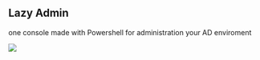 ## Lazy Admin
one console made with Powershell for administration your AD enviroment

<img src="PIC2006829651465297.JPG">
</div>
